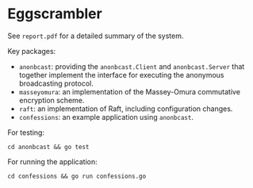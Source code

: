 # Eggscrambler

See `report.pdf` for a detailed summary of the system.

Key packages:
- `anonbcast`: providing the `anonbcast.Client` and `anonbcast.Server` that together implement the interface for executing the anonymous broadcasting protocol.
- `masseyomura`: an implementation of the Massey-Omura commutative encryption scheme.
- `raft`: an implementation of Raft, including configuration changes.
- `confessions`: an example application using `anonbcast`.

For testing:
```
cd anonbcast && go test
```

For running the application:
```
cd confessions && go run confessions.go
```
